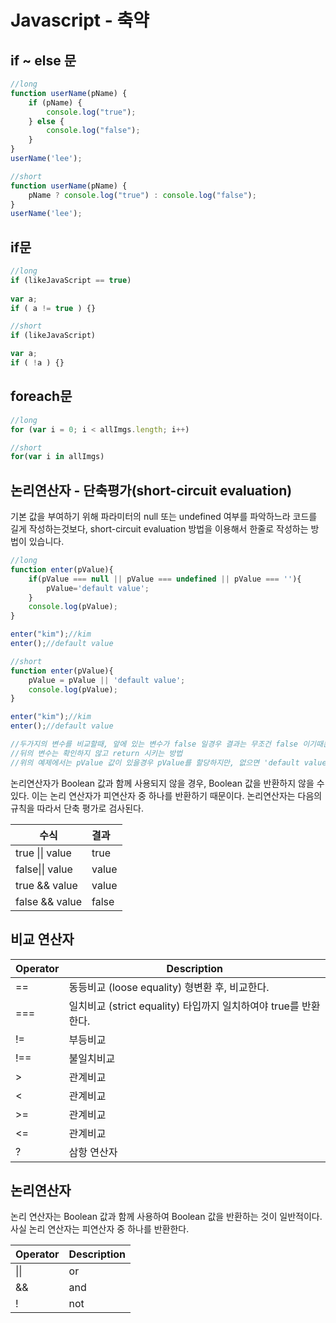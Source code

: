 # Javascript - 축약

## if ~ else 문

```javascript
//long
function userName(pName) {
	if (pName) {
		console.log("true");
	} else {
		console.log("false");
	}
}
userName('lee');
```

```javascript
//short
function userName(pName) {
	pName ? console.log("true") : console.log("false");
}
userName('lee');
```



## if문

```javascript
//long
if (likeJavaScript == true)
    
var a;
if ( a != true ) {}
```

```javascript
//short
if (likeJavaScript)

var a;
if ( !a ) {}
```



## foreach문

```javascript
//long
for (var i = 0; i < allImgs.length; i++)
```

```javascript
//short
for(var i in allImgs)
```



## 논리연산자 - 단축평가(short-circuit evaluation)

기본 값을 부여하기 위해 파라미터의 null 또는 undefined 여부를 파악하느라 코드를 길게 작성하는것보다,
short-circuit evaluation 방법을 이용해서 한줄로 작성하는 방법이 있습니다.

```javascript
//long
function enter(pValue){
    if(pValue === null || pValue === undefined || pValue === ''){
        pValue='default value';
    }
    console.log(pValue);
}

enter("kim");//kim
enter();//default value
```

```javascript
//short
function enter(pValue){
    pValue = pValue || 'default value';
    console.log(pValue);
}

enter("kim");//kim
enter();//default value

//두가지의 변수를 비교할때, 앞에 있는 변수가 false 일경우 결과는 무조건 false 이기때문에
//뒤의 변수는 확인하지 않고 return 시키는 방법
//위의 예제에서는 pValue 값이 있을경우 pValue를 할당하지만, 없으면 'default value'를 할당함
```

논리연산자가 Boolean 값과 함께 사용되지 않을 경우, Boolean 값을 반환하지 않을 수 있다. 이는 논리 연산자가 피연산자 중 하나를 반환하기 때문이다. 논리연산자는 다음의 규칙을 따라서 단축 평가로 검사된다.

| 수식            | 결과  |
| --------------- | :---- |
| true \|\| value | true  |
| false\|\| value | value |
| true && value   | value |
| false && value  | false |

## 비교 연산자

| Operator | Description                                                  |
| -------- | ------------------------------------------------------------ |
| ==       | 동등비교 (loose equality) 형변환 후, 비교한다.               |
| ===      | 일치비교 (strict equality) 타입까지 일치하여야 true를 반환한다. |
| !=       | 부등비교                                                     |
| !==      | 불일치비교                                                   |
| >        | 관계비교                                                     |
| <        | 관계비교                                                     |
| >=       | 관계비교                                                     |
| <=       | 관계비교                                                     |
| ?        | 삼항 연산자                                                  |

## 논리연산자

논리 연산자는 Boolean 값과 함께 사용하여 Boolean 값을 반환하는 것이 일반적이다. 사실 논리 연산자는 피연산자 중 하나를 반환한다.

| Operator | Description |
| -------- | ----------- |
| \|\|     | or          |
| &&       | and         |
| !        | not         |

